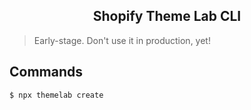<!-- title / description (start) -->
<h2 align="center">Shopify Theme Lab CLI</h2>

> Early-stage. Don't use it in production, yet!
<!-- title / description (end) -->

<!-- commands (start) -->
## Commands

```sh
$ npx themelab create
```
<!-- commands (end) -->